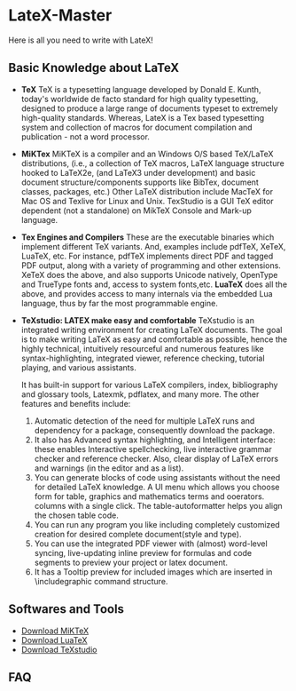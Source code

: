 # LateX-Master
Here is all you need to write with LateX!

## Basic Knowledge about LaTeX
- **TeX** TeX is a typesetting language developed by Donald E. Kunth, today's worldwide de facto standard for high quality typesetting, designed to produce a large range of documents typeset to extremely high-quality standards.  Whereas, LateX is a Tex based typesetting system and collection of macros for document compilation and publication - not a word processor.

- **MiKTex** MiKTeX is a compiler and an  Windows O/S based TeX/LaTeX distributions, (i.e., a collection of TeX macros, LaTeX language structure hooked to LaTeX2e, (and  LaTeX3 under development) and basic document structure/components supports like BibTex, document classes, packages, etc.)  Other LaTeX distribution include MacTeX for Mac OS and Texlive for Linux and Unix. TexStudio is a GUI TeX editor dependent (not a standalone) on MikTeX Console and Mark-up language.

- **Tex Engines and Compilers** These are the executable binaries which implement different TeX variants. And, examples include pdfTeX, XeTeX, LuaTeX, etc.
For instance, pdfTeX implements direct PDF and tagged PDF output, along with a variety of programming and other extensions.
XeTeX does the above, and also supports Unicode natively, OpenType and TrueType fonts and, access to system fonts,etc.
**LuaTeX** does all the above, and provides access to many internals via the embedded Lua language, thus by far the most programmable engine.

- **TeXstudio: LATEX make easy and comfortable** TeXstudio is an integrated writing environment for creating LaTeX documents. The goal is to make writing LaTeX as easy and comfortable as possible, hence the highly technical, intuitively resourceful and numerous features like syntax-highlighting, integrated viewer, reference checking, tutorial playing, and various assistants.

  It has built-in support for various LaTeX compilers, index, bibliography and glossary tools, Latexmk, pdflatex, and many more. The other features and benefits include: 
  1. Automatic detection of the need for multiple LaTeX runs and dependency for a package, consequently download the package.
  2. It also has Advanced syntax highlighting, and Intelligent interface: these enables Interactive spellchecking, live interactive grammar checker and reference checker. Also, clear display of LaTeX errors and warnings (in the editor and as a list).
  3. You can generate blocks of code using assistants without the need for detailed LaTeX knowledge. A UI menu which allows you choose form for table, graphics and mathematics terms and ooerators. columns with a single click. The table-autoformatter helps you align the chosen table code.
  4. You can run any program you like including completely customized creation for desired complete document(style and type).
  5. You can use the integrated PDF viewer with (almost) word-level syncing, live-updating inline preview for formulas and code segments to preview your project or latex document.
  6. It has a Tooltip preview for included images which are inserted in \includegraphic command structure.

## Softwares and Tools
- [Download MiKTeX ](https://miktex.org/)
- [Download LuaTeX](https://www.luatex.org//)
- [Download TeXstudio](https://www.texstudio.org/)

## FAQ
